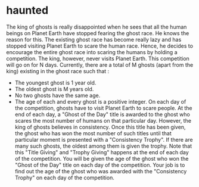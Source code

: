 # haunted
The king of ghosts is really disappointed when he sees that all the human beings on
Planet Earth have stopped fearing the ghost race. He knows the reason for this. The
existing ghost race has become really lazy and has stopped visiting Planet Earth to
scare the human race. Hence, he decides to encourage the entire ghost race into
scaring the humans by holding a competition. The king, however, never visits Planet
Earth.
This competition will go on for N days. Currently, there are a total of M ghosts (apart
from the king) existing in the ghost race such that :
- The youngest ghost is 1 year old.
- The oldest ghost is M years old.
- No two ghosts have the same age.
- The age of each and every ghost is a positive integer.
On each day of the competition, ghosts have to visit Planet Earth to scare people. At
the end of each day, a "Ghost of the Day" title is awarded to the ghost who scares the
most number of humans on that particular day. However, the king of ghosts believes
in consistency. Once this title has been given, the ghost who has won the most
number of such titles until that particular moment is presented with a "Consistency
Trophy". If there are many such ghosts, the oldest among them is given the trophy.
Note that this "Title Giving" and "Trophy Giving" happens at the end of each day of
the competition.
You will be given the age of the ghost who won the "Ghost of the Day" title on each
day of the competition. Your job is to find out the age of the ghost who was awarded
with the "Consistency Trophy" on each day of the competition.
